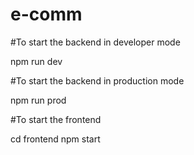 # e-comm

#To start the backend in developer mode

npm run dev

#To start the backend in production mode

npm run prod

#To start the frontend

cd frontend
npm start
